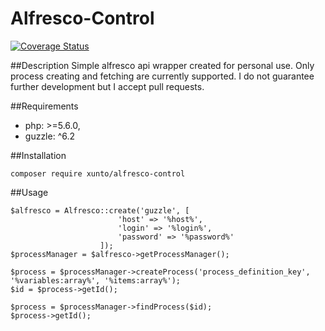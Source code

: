 Alfresco-Control
=============

[![Coverage Status](https://coveralls.io/repos/github/xunto/alfresco-control/badge.svg?branch=master)](https://coveralls.io/github/xunto/alfresco-control?branch=master)

##Description
Simple alfresco api wrapper created for personal use. Only process creating and fetching
are currently supported. I do not guarantee further development but I accept pull requests.

##Requirements
 - php: >=5.6.0,
 - guzzle: ^6.2

##Installation
```
composer require xunto/alfresco-control
```

##Usage
```
$alfresco = Alfresco::create('guzzle', [
                        'host' => '%host%',
                        'login' => '%login%',
                        'password' => '%password%'
                    ]);
$processManager = $alfresco->getProcessManager();
        
$process = $processManager->createProcess('process_definition_key', '%variables:array%', '%items:array%');
$id = $process->getId();
        
$process = $processManager->findProcess($id);
$process->getId();
```
